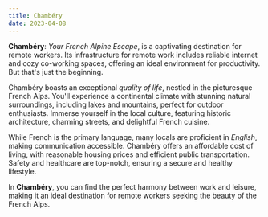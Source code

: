 ```yaml
---
title: Chambéry
date: 2023-04-08
---
```


**Chambéry**: _Your French Alpine Escape_, is a captivating destination for remote workers. Its infrastructure for remote work includes reliable internet and cozy co-working spaces, offering an ideal environment for productivity. But that's just the beginning.

Chambéry boasts an exceptional _quality of life_, nestled in the picturesque French Alps. You'll experience a continental climate with stunning natural surroundings, including lakes and mountains, perfect for outdoor enthusiasts. Immerse yourself in the local culture, featuring historic architecture, charming streets, and delightful French cuisine.

While French is the primary language, many locals are proficient in _English_, making communication accessible. Chambéry offers an affordable cost of living, with reasonable housing prices and efficient public transportation. Safety and healthcare are top-notch, ensuring a secure and healthy lifestyle.

In **Chambéry**, you can find the perfect harmony between work and leisure, making it an ideal destination for remote workers seeking the beauty of the French Alps.
